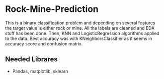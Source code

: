 # Rock-Mine-Prediction

This is a binary classification problem and depending on several features the target value is either rock or mine.
All the labels are cleaned and EDA stuff has been done. Then, KNN and LogisticRegression algorithms applied to the 
data. Best accuracy was with KNeighborsClassifier as it seems in accuracy score and confusion matrix.

Needed Librares
------
* Pandas, matplotlib, sklearn
